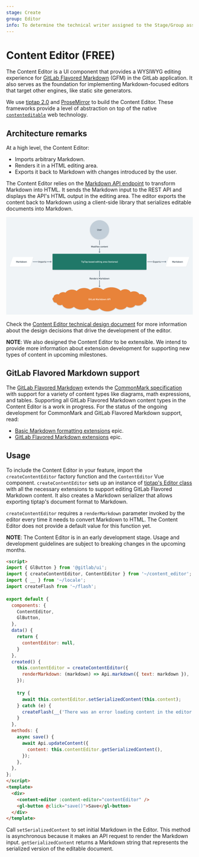 ```yaml
---
stage: Create
group: Editor
info: To determine the technical writer assigned to the Stage/Group associated with this page, see https://about.gitlab.com/handbook/engineering/ux/technical-writing/#assignments
---
```


# Content Editor **(FREE)**

The Content Editor is a UI component that provides a WYSIWYG editing
experience for [GitLab Flavored Markdown](../../user/markdown.md) (GFM) in the GitLab application.
It also serves as the foundation for implementing Markdown-focused editors
that target other engines, like static site generators.

We use [tiptap 2.0](https://www.tiptap.dev/) and [ProseMirror](https://prosemirror.net/)
to build the Content Editor. These frameworks provide a level of abstraction on top of
the native
[`contenteditable`](https://developer.mozilla.org/en-US/docs/Web/Guide/HTML/Editable_content) web technology.

## Architecture remarks

At a high level, the Content Editor:

- Imports arbitrary Markdown.
- Renders it in a HTML editing area.
- Exports it back to Markdown with changes introduced by the user.

The Content Editor relies on the
[Markdown API endpoint](../../api/markdown.md) to transform Markdown
into HTML. It sends the Markdown input to the REST API and displays the API's
HTML output in the editing area. The editor exports the content back to Markdown
using a client-side library that serializes editable documents into Markdown.

![Content Editor high level diagram](img/content_editor_highlevel_diagram.png)

Check the [Content Editor technical design document](https://docs.google.com/document/d/1fKOiWpdHned4KOLVOOFYVvX1euEjMP5rTntUhpapdBg)
for more information about the design decisions that drive the development of the editor.

**NOTE**: We also designed the Content Editor to be extensible. We intend to provide
more information about extension development for supporting new types of content in upcoming
milestones.

## GitLab Flavored Markdown support

The [GitLab Flavored Markdown](../../user/markdown.md) extends
the [CommonMark specification](https://spec.commonmark.org/0.29/) with support for a
variety of content types like diagrams, math expressions, and tables. Supporting
all GitLab Flavored Markdown content types in the Content Editor is a work in progress. For
the status of the ongoing development for CommonMark and GitLab Flavored Markdown support, read:

- [Basic Markdown formatting extensions](https://gitlab.com/groups/gitlab-org/-/epics/5404) epic.
- [GitLab Flavored Markdown extensions](https://gitlab.com/groups/gitlab-org/-/epics/5438) epic.

## Usage

To include the Content Editor in your feature, import the `createContentEditor` factory
function and the `ContentEditor` Vue component. `createContentEditor` sets up an instance
of [tiptap's Editor class](https://www.tiptap.dev/api/editor) with all the necessary
extensions to support editing GitLab Flavored Markdown content. It also creates
a Markdown serializer that allows exporting tiptap's document format to Markdown.

`createContentEditor` requires a `renderMarkdown` parameter invoked
by the editor every time it needs to convert Markdown to HTML. The Content Editor
does not provide a default value for this function yet.

**NOTE**: The Content Editor is in an early development stage. Usage and development
guidelines are subject to breaking changes in the upcoming months.

```html
<script>
import { GlButton } from '@gitlab/ui';
import { createContentEditor, ContentEditor } from '~/content_editor';
import { __ } from '~/locale';
import createFlash from '~/flash';

export default {
  components: {
    ContentEditor,
    GlButton,
  },
  data() {
    return {
      contentEditor: null,
    }
  },
  created() {
    this.contentEditor = createContentEditor({
      renderMarkdown: (markdown) => Api.markdown({ text: markdown }),
    });

    try {
      await this.contentEditor.setSerializedContent(this.content);
    } catch (e) {
      createFlash(__('There was an error loading content in the editor'), e);
    }
  },
  methods: {
    async save() {
      await Api.updateContent({
        content: this.contentEditor.getSerializedContent(),
      });
    },
  },
};
</script>
<template>
  <div>
    <content-editor :content-editor="contentEditor" />
    <gl-button @click="save()">Save</gl-button>
  </div>
</template>
```

Call `setSerializedContent` to set initial Markdown in the Editor. This method is
asynchronous because it makes an API request to render the Markdown input.
`getSerializedContent` returns a Markdown string that represents the serialized
version of the editable document.
